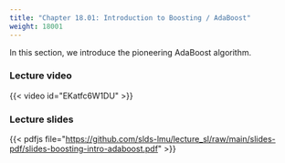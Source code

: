 ```yaml
---
title: "Chapter 18.01: Introduction to Boosting / AdaBoost"
weight: 18001
---
```

In this section, we introduce the pioneering AdaBoost algorithm. 

<!--more-->

### Lecture video

{{< video id="EKatfc6W1DU" >}}

### Lecture slides

{{< pdfjs file="https://github.com/slds-lmu/lecture_sl/raw/main/slides-pdf/slides-boosting-intro-adaboost.pdf" >}}
